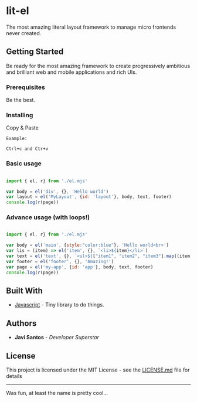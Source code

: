 # lit-el

The most amazing literal layout framework to manage micro frontends never created.

## Getting Started

Be ready for the most amazing framework to create progressively ambitious and brilliant web and mobile applications and rich UIs.

### Prerequisites

Be the best.

### Installing

Copy & Paste

```
Example:

Ctrl+c and Ctr+v
```

### Basic usage

```javascript

import { el, r} from './el.mjs'

var body = el('div', {}, 'Hello world')
var layout = el('MyLayout', {id: 'layout'}, body, text, footer)
console.log(r(page))

```

### Advance usage (with loops!)

```javascript

import { el, r} from './el.mjs'

var body = el('main', {style:"color:blue"}, 'Hello world<br>') 
var lis = (item) => el('item', {}, `<li>${item}</li>`)
var text = el('text', {}, `<ul>${["item1", "item2", "item3"].map((item)=>lis(item))}</ul>`)
var footer = el('footer', {}, 'Amazing!')
var page = el('my-app', {id: 'app'}, body, text, footer)
console.log(r(page))

```

## Built With

* [Javascript](hhttps://developer.mozilla.org/bm/docs/Web/JavaScript) - Tiny library to do things.


## Authors

* **Javi Santos** - *Developer Superstar* 


## License

This project is licensed under the MIT License - see the [LICENSE.md](LICENSE.md) file for details

---

Was fun, at least the name is pretty cool...